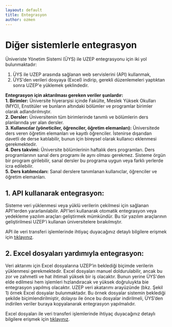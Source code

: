 ```yaml
---
layaout: default
title: Entegrasyon
author: ozmen
---
```

# Diğer sistemlerle entegrasyon

Üniveriste Yönetim Sistemi (ÜYS) ile UZEP entegrasyonu için iki yol bulunmaktadır:<br> 
1. ÜYS ile UZEP arasında sağlanan web servislerini (API) kullanmak, 
2. ÜYS'den verileri dosyaya (Excel) indirip, gerekli düzenlemeleri yaptıktan sonra UZEP'e yüklemek şeklindedir. 

**Entegrasyon için aktarılması gereken veriler şunlardır:** <br> 
**1. Birimler:** Üniversite hiyerarşisi içinde Fakülte, Meslek Yüksek Okulları (MYO), Enstitüler ve bunların altındaki bölümler ve programlar birimler olarak adlandırılmıştır. <br>
**2. Dersler:** Üniversitenin tüm birimlerinde tanımlı ve bölümlerin ders planlarında yer alan dersler.<br>
**3. Kullanıcılar (yöneticiler, öğrenciler, öğretim elemanları):** Üniversitede ders veren öğretim elemanları ve kayıtlı öğrenciler. İstenirse dışarıdan davetli de derse katılabilir, bunun için bireysel olarak kullanıcı eklenmesi gerekmektedir. <br>
**4. Ders takvimi:** Üniversite bölümlerinin haftalık ders programları. Ders programlarının sanal ders programı ile aynı olması gerekmez. Sisteme örgün bir program girilebilir, sanal dersler bu programa uygun veya farklı yerlerde icra edilebilir. <br>
**5. Ders katılımcıları:** Sanal derslere tanımlanan kullanıclar, öğrenciler ve öğretim elemanları. <br>

## 1. API kullanarak entegrasyon:

Sisteme veri yüklenmesi veya yüklü verilerin çekilmesi için sağlanan API'lerden yararlanılabilir. API'leri kullanarak otomatik entegrasyon veya yedekleme yazılım araçları geliştirmek mümkündür. Bu tür yazılım araçlarının geliştirilmesi UZEP'i kullanan üniversitelere bırakılmıştır. 

API ile veri transferi işlemlerinde ihtiyaç duyacağınız detaylı bilgilere erişmek için [tıklayınız](/api.html "API ile Entegrasyon").

## 2. Excel dosyaları yardımıyla entegrasyon:

Veri aktarımı için Excel dosyalarına UZEP’in beklediği biçimde verilerin yüklenmesi gerekmektedir. Excel dosyaları manuel doldurulabilir, ancak bu zor ve zahmetli ve hat ihtimali yüksek bir iş olacaktır. Bunun yerine ÜYS'den elde edilmesi hem işlemleri hızlandıracak ve yüksek doğruluykta bie entegrasyon yapılmış olacaktır. UZEP veri akatarımı arayüzünde (bkz. Şekil 1) örnek Excel dosyalar bulunmaktadır. Bu örnek dosyalar sistemin beklediği şekilde biçimlendirilmiştir, dolayısı ile önce bu dosyalar indirilmeli, ÜYS’den indirilen veriler buraya kopyalanarak entegrasyon yapılmalıdır.

Excel dosyaları ile veri transferi işlemlerinde ihtiyaç duyacağınız detaylı bilgilere erişmek için [tıklayınız](/fileEnt.html "Excel ile Entegrasyon").